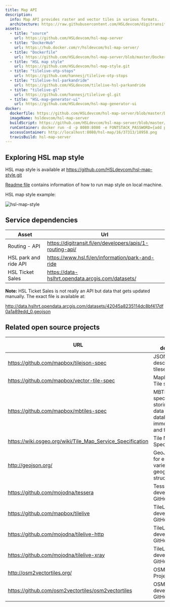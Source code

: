 ```yaml
---
title: Map API
description:
  info: Map API provides raster and vector tiles in various formats.
  architecture: https://raw.githubusercontent.com/HSLdevcom/digitransit-site/master/pages/en/developers/apis/3-map-api/x-service-architecture/architecture.xml
assets:
  - title: "source"
    url: https://github.com/HSLdevcom/hsl-map-server
  - title: "DockerHub"
    url: https://hub.docker.com/r/hsldevcom/hsl-map-server/
  - title: "Dockerfile"
    url: https://github.com/HSLdevcom/hsl-map-server/blob/master/Dockerfile
  - title: "HSL map style"
    url: https://github.com/HSLdevcom/hsl-map-style.git
  - title: "tilelive-otp-stops"
    url: https://github.com/hannesj/tilelive-otp-stops
  - title: "tilelive-hsl-parkandride"
    url: https://github.com/HSLdevcom/tilelive-hsl-parkandride
  - title: "tilelive-gl"
    url: https://github.com/hannesj/tilelive-gl.git
  - title: "HSL-map-generator-ui"
    url: https://github.com/HSLdevcom/hsl-map-generator-ui
docker:
  dockerfile: https://github.com/HSLdevcom/hsl-map-server/blob/master/Dockerfile
  imageName: hsldevcom/hsl-map-server
  buildScript: https://github.com/HSLdevcom/hsl-map-server/blob/master/travis-build.sh
  runContainer: docker run -d -p 8080:8080 -e FONTSTACK_PASSWORD={add password here} --name hsl-map-server hsldevcom/hsl-map-server
  accessContainer: http://localhost:8080/hsl-map/16/37313/18958.png
  travisBuild: hsl-map-server
---
```


## Exploring HSL map style

HSL map style is available at https://github.com/HSLdevcom/hsl-map-style.git

[Readme file](https://github.com/HSLdevcom/hsl-map-style/blob/master/README.md) contains information of how to run map style on local machine.

HSL map style example:

![hsl-map-style](http://api.digitransit.fi/map/v1/hsl-map/16/37311/18963@2x.png)

## Service dependencies

| Asset                 | Url                                                      |
| --------------------- | -------------------------------------------------------- |
| Routing - API         | https://digitransit.fi/en/developers/apis/1-routing-api/ |
| HSL park and ride API | https://www.hsl.fi/en/information/park-and-ride          |
| HSL Ticket Sales      | https://data-hslhrt.opendata.arcgis.com/datasets/        |

**Note:** HSL Ticket Sales is not really an API but data that gets updated manually. The exact file is available at:

http://data.hslhrt.opendata.arcgis.com/datasets/42045a8235114dc8bf417df0a1a89edd_0.geojson

## Related open source projects

| URL                                                        | Project description                                                                                       |
| ---------------------------------------------------------- | --------------------------------------------------------------------------------------------------------- |
| https://github.com/mapbox/tilejson-spec                    | JSON format for describing map tilesets                                                                   |
| https://github.com/mapbox/vector-tile-spec                 | Mapbox Vector Tile specification                                                                          |
| https://github.com/mapbox/mbtiles-spec                     | MBTiles specification for storing tiled map data in SQLite databases for immediate usage and for transfer |
| https://wiki.osgeo.org/wiki/Tile_Map_Service_Specification | Tile Map Service Specification                                                                            |
| http://geojson.org/                                        | GeoJSON format for encoding a variety of geographic data structures                                       |
| https://github.com/mojodna/tessera                         | Tessera development on GitHub                                                                             |
| https://github.com/mapbox/tilelive                         | TileLive development on GitHub                                                                            |
| https://github.com/mojodna/tilelive-http                   | TileLive http developement on GitHub                                                                      |
| https://github.com/mojodna/tilelive-xray                   | TileLive xray development on GitHub                                                                       |
| http://osm2vectortiles.org/                                | OSM2VectorTiles Project                                                                                   |
| https://github.com/osm2vectortiles/osm2vectortiles         | OSM2VectorTiles development on GitHub                                                                     |
